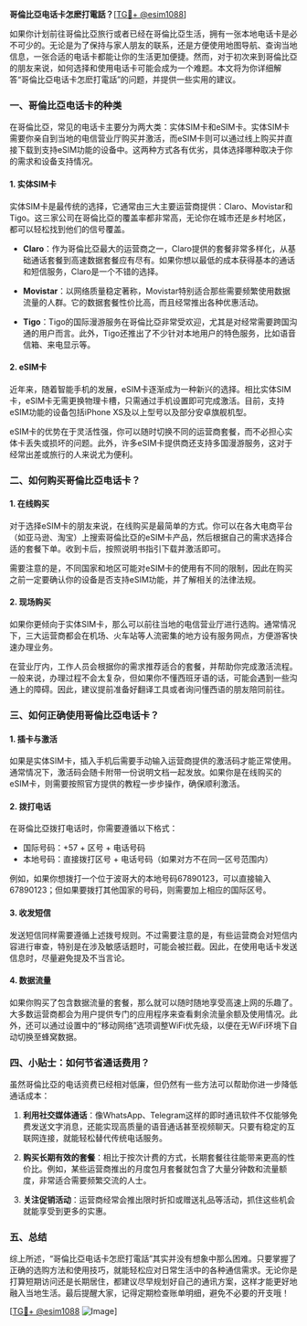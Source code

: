 **哥倫比亞电话卡怎麽打電話？**[[TG💪+ @esim1088](https://t.me/s/esim1088)]

如果你计划前往哥倫比亞旅行或者已经在哥倫比亞生活，拥有一张本地电话卡是必不可少的。无论是为了保持与家人朋友的联系，还是方便使用地图导航、查询当地信息，一张合适的电话卡都能让你的生活更加便捷。然而，对于初次来到哥倫比亞的朋友来说，如何选择和使用电话卡可能会成为一个难题。本文将为你详细解答“哥倫比亞电话卡怎麽打電話”的问题，并提供一些实用的建议。

### 一、哥倫比亞电话卡的种类

在哥倫比亞，常见的电话卡主要分为两大类：实体SIM卡和eSIM卡。实体SIM卡需要你亲自到当地的电信营业厅购买并激活，而eSIM卡则可以通过线上购买并直接下载到支持eSIM功能的设备中。这两种方式各有优劣，具体选择哪种取决于你的需求和设备支持情况。

#### 1. 实体SIM卡
实体SIM卡是最传统的选择，它通常由三大主要运营商提供：Claro、Movistar和Tigo。这三家公司在哥倫比亞的覆盖率都非常高，无论你在城市还是乡村地区，都可以轻松找到他们的信号覆盖。

- **Claro**：作为哥倫比亞最大的运营商之一，Claro提供的套餐非常多样化，从基础通话套餐到高速数据套餐应有尽有。如果你想以最低的成本获得基本的通话和短信服务，Claro是一个不错的选择。
  
- **Movistar**：以网络质量稳定著称，Movistar特别适合那些需要频繁使用数据流量的人群。它的数据套餐性价比高，而且经常推出各种优惠活动。

- **Tigo**：Tigo的国际漫游服务在哥倫比亞非常受欢迎，尤其是对经常需要跨国沟通的用户而言。此外，Tigo还推出了不少针对本地用户的特色服务，比如语音信箱、来电显示等。

#### 2. eSIM卡
近年来，随着智能手机的发展，eSIM卡逐渐成为一种新兴的选择。相比实体SIM卡，eSIM卡无需更换物理卡槽，只需通过手机设置即可完成激活。目前，支持eSIM功能的设备包括iPhone XS及以上型号以及部分安卓旗舰机型。

eSIM卡的优势在于灵活性强，你可以随时切换不同的运营商套餐，而不必担心实体卡丢失或损坏的问题。此外，许多eSIM卡提供商还支持多国漫游服务，这对于经常出差或旅行的人来说尤为便利。

### 二、如何购买哥倫比亞电话卡？

#### 1. 在线购买
对于选择eSIM卡的朋友来说，在线购买是最简单的方式。你可以在各大电商平台（如亚马逊、淘宝）上搜索哥倫比亞的eSIM卡产品，然后根据自己的需求选择合适的套餐下单。收到卡后，按照说明书指引下载并激活即可。

需要注意的是，不同国家和地区可能对eSIM卡的使用有不同的限制，因此在购买之前一定要确认你的设备是否支持eSIM功能，并了解相关的法律法规。

#### 2. 现场购买
如果你更倾向于实体SIM卡，那么可以前往当地的电信营业厅进行选购。通常情况下，三大运营商都会在机场、火车站等人流密集的地方设有服务网点，方便游客快速办理业务。

在营业厅内，工作人员会根据你的需求推荐适合的套餐，并帮助你完成激活流程。一般来说，办理过程不会太复杂，但如果你不懂西班牙语的话，可能会遇到一些沟通上的障碍。因此，建议提前准备好翻译工具或者询问懂西语的朋友陪同前往。

### 三、如何正确使用哥倫比亞电话卡？

#### 1. 插卡与激活
如果是实体SIM卡，插入手机后需要手动输入运营商提供的激活码才能正常使用。通常情况下，激活码会随卡附带一份说明文档一起发放。如果你是在线购买的eSIM卡，则需要按照官方提供的教程一步步操作，确保顺利激活。

#### 2. 拨打电话
在哥倫比亞拨打电话时，你需要遵循以下格式：
- 国际号码：+57 + 区号 + 电话号码
- 本地号码：直接拨打区号 + 电话号码（如果对方不在同一区号范围内）

例如，如果你想拨打一个位于波哥大的本地号码67890123，可以直接输入67890123；但如果要拨打其他国家的号码，则需要加上相应的国际区号。

#### 3. 收发短信
发送短信同样需要遵循上述拨号规则。不过需要注意的是，有些运营商会对短信内容进行审查，特别是在涉及敏感话题时，可能会被拦截。因此，在使用电话卡发送信息时，尽量避免提及不当言论。

#### 4. 数据流量
如果你购买了包含数据流量的套餐，那么就可以随时随地享受高速上网的乐趣了。大多数运营商都会为用户提供专门的应用程序来查看剩余流量余额及使用情况。此外，还可以通过设置中的“移动网络”选项调整WiFi优先级，以便在无WiFi环境下自动切换至蜂窝数据。

### 四、小贴士：如何节省通话费用？

虽然哥倫比亞的电话资费已经相对低廉，但仍然有一些方法可以帮助你进一步降低通话成本：

1. **利用社交媒体通话**：像WhatsApp、Telegram这样的即时通讯软件不仅能够免费发送文字消息，还能实现高质量的语音通话甚至视频聊天。只要有稳定的互联网连接，就能轻松替代传统电话服务。
   
2. **购买长期有效的套餐**：相比于按次计费的方式，长期套餐往往能带来更高的性价比。例如，某些运营商推出的月度包月套餐就包含了大量分钟数和流量额度，非常适合需要频繁交流的人士。

3. **关注促销活动**：运营商经常会推出限时折扣或赠送礼品等活动，抓住这些机会就能享受到更多的实惠。

### 五、总结

综上所述，“哥倫比亞电话卡怎麽打電話”其实并没有想象中那么困难。只要掌握了正确的选购方法和使用技巧，就能轻松应对日常生活中的各种通信需求。无论你是打算短期访问还是长期居住，都建议尽早规划好自己的通讯方案，这样才能更好地融入当地生活。最后提醒大家，记得定期检查账单明细，避免不必要的开支哦！

[[TG💪+ @esim1088](https://t.me/s/esim1088) ![Image](https://i.postimg.cc/4NQfJmqS/Snipaste-2025-05-13-00-14-12.png)]